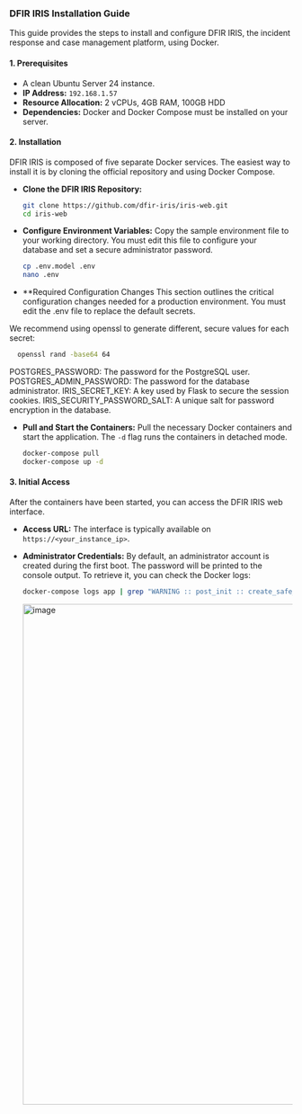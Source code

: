 ### **DFIR IRIS Installation Guide**

This guide provides the steps to install and configure DFIR IRIS, the incident response and case management platform, using Docker.

#### **1. Prerequisites**

  * A clean Ubuntu Server 24 instance.
  * **IP Address:** `192.168.1.57`
  * **Resource Allocation:** 2 vCPUs, 4GB RAM, 100GB HDD
  * **Dependencies:** Docker and Docker Compose must be installed on your server.

#### **2. Installation**

DFIR IRIS is composed of five separate Docker services. The easiest way to install it is by cloning the official repository and using Docker Compose.

  * **Clone the DFIR IRIS Repository:**
    ```bash
    git clone https://github.com/dfir-iris/iris-web.git
    cd iris-web
    ```
  * **Configure Environment Variables:** Copy the sample environment file to your working directory. You must edit this file to configure your database and set a secure administrator password.
    ```bash
    cp .env.model .env
    nano .env
    ```
   * **Required Configuration Changes
    This section outlines the critical configuration changes needed for a production environment. You must edit the .env file to replace the default secrets.

  We recommend using openssl to generate different, secure values for each secret:
  
  ```bash
    openssl rand -base64 64
  ```
   POSTGRES_PASSWORD: The password for the PostgreSQL user.
   POSTGRES_ADMIN_PASSWORD: The password for the database administrator.
   IRIS_SECRET_KEY: A key used by Flask to secure the session cookies.
   IRIS_SECURITY_PASSWORD_SALT: A unique salt for password encryption in the database.
   
  * **Pull and Start the Containers:**
    Pull the necessary Docker containers and start the application. The `-d` flag runs the containers in detached mode.
    ```bash
    docker-compose pull
    docker-compose up -d
    ```

#### **3. Initial Access**

After the containers have been started, you can access the DFIR IRIS web interface.

  * **Access URL:** The interface is typically available on `https://<your_instance_ip>`.
  * **Administrator Credentials:** By default, an administrator account is created during the first boot. The password will be printed to the console output. To retrieve it, you can check the Docker logs:
    ```bash
    docker-compose logs app | grep "WARNING :: post_init :: create_safe_admin"
    ```

    <img width="1920" height="891" alt="image" src="https://github.com/user-attachments/assets/6a6c266f-cd44-44d0-b737-0bed58df50bb" />

